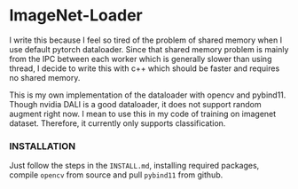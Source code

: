 # ImageNet-Loader

I write this because I feel so tired of the problem of shared memory when I use default pytorch dataloader. Since that shared memory problem is mainly
from the IPC between each worker which is generally slower than using thread, I decide to write this with c++ which should be faster and requires no shared memory.

This is my own implementation of the dataloader with opencv and pybind11. Though nvidia DALI is a good dataloader, it does not support random augment right now. I mean to use this in my code of training on imagenet dataset. Therefore, it currently only supports classification.

### INSTALLATION
Just follow the steps in the `INSTALL.md`, installing required packages, compile `opencv` from source and pull `pybind11` from github.

